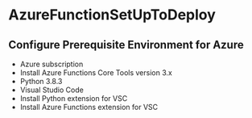 # AzureFunctionSetUpToDeploy

## Configure Prerequisite Environment for Azure 

- Azure subscription
- Install Azure Functions Core Tools version 3.x 
- Python 3.8.3
- Visual Studio Code 
- Install Python extension for VSC
- Install Azure Functions extension for VSC
